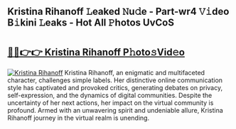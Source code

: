 ## Kristina Rihanoff 𝙻eaked 𝙽u𝚍e - Part-wr4 𝚅𝚒deo B𝚒kini 𝙻eaks - Hot All 𝙿hotos UvCoS

# <h2><a href="http://ld0puz.urlbe.top/?page=Kristina+Rihanoff">🔗🔗👉👉 Kristina Rihanoff P𝚑oto𝚜Vid𝚎o</a></h2>

[![Kristina Rihanoff](https://i.imgur.com/eBuTRDB.gif)](http://ld0puz.urlbe.top/?page=Kristina+Rihanoff)
Kristina Rihanoff, an enigmatic and multifaceted character, challenges simple labels. Her distinctive online communication style has captivated and provoked critics, generating debates on privacy, self-expression, and the dynamics of digital communities. Despite the uncertainty of her next actions, her impact on the virtual community is profound. Armed with an unwavering spirit and undeniable allure, Kristina Rihanoff journey in the virtual realm is unending.

